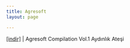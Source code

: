 ```yaml
---
title: Agresoft
layout: page

---
```

<a href="https://cloud.mail.ru/public/46ac7843310c/Agresoft%20Compilations%20Volume%201%20%27Ayd%C4%B1nl%C4%B1k%20Ate%C5%9Fi%27" target="_blank">[indir]</a> | Agresoft Compilation Vol.1 Aydınlık Ateşi